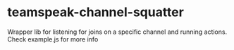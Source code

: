 teamspeak-channel-squatter
==========================

Wrapper lib for listening for joins on a specific channel and running
actions. Check example.js for more info